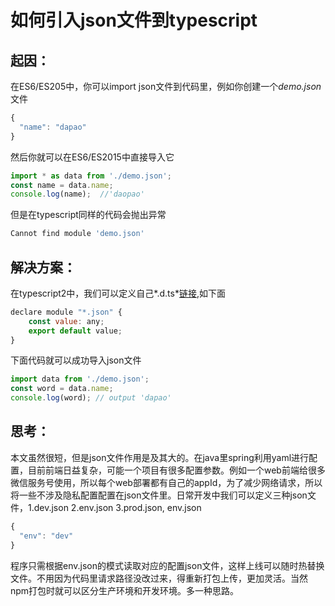 # 如何引入json文件到typescript

## 起因：
在ES6/ES205中，你可以import json文件到代码里，例如你创建一个*demo.json*文件
```js
{
  "name": "dapao"
}
```
然后你就可以在ES6/ES2015中直接导入它
```js
import * as data from './demo.json';
const name = data.name;
console.log(name);  //'daopao'
```
但是在typescript同样的代码会抛出异常
```js
Cannot find module 'demo.json'
```

## 解决方案：
在typescript2中，我们可以定义自己*.d.ts*[链接](http://www.typescriptlang.org/docs/handbook/namespaces-and-modules.html),如下面
```js
declare module "*.json" {
    const value: any;
    export default value;
}
```
下面代码就可以成功导入json文件
```js
import data from './demo.json';
const word = data.name;
console.log(word); // output 'dapao'
```


## 思考：
本文虽然很短，但是json文件作用是及其大的。在java里spring利用yaml进行配置，目前前端日益复杂，可能一个项目有很多配置参数。例如一个web前端给很多微信服务号使用，所以每个web部署都有自己的appId，为了减少网络请求，所以将一些不涉及隐私配置配置在json文件里。日常开发中我们可以定义三种json文件，1.dev.json 2.env.json 3.prod.json,
env.json
```js
{
  "env": "dev"
}
```
程序只需根据env.json的模式读取对应的配置json文件，这样上线可以随时热替换文件。不用因为代码里请求路径没改过来，得重新打包上传，更加灵活。当然npm打包时就可以区分生产环境和开发环境。多一种思路。
